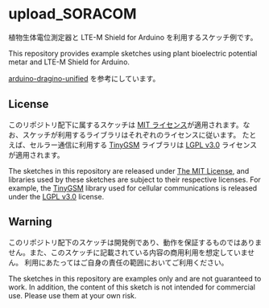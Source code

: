 # upload_SORACOM

植物生体電位測定器と LTE-M Shield for Arduino を利用するスケッチ例です。

This repository provides example sketches using plant bioelectric potential metar and LTE-M Shield for Arduino.

[arduino-dragino-unified](https://github.com/soracom-labs/arduino-dragino-unified/tree/main) を参考にしています。

## License

このリポジトリ配下に属するスケッチは [MIT ライセンス](./LICENSE-MIT)が適用されます。なお、スケッチが利用するライブラリはそれぞれのライセンスに従います。
たとえば、セルラー通信に利用する [TinyGSM](https://github.com/vshymanskyy/TinyGSM) ライブラリは [LGPL v3.0](./LICENSE-LGPLv3) ライセンスが適用されます。

The sketches in this repository are released under [The MIT License](./LICENSE-MIT), and libraries used by these sketches are subject to their respective licenses.
For example, the [TinyGSM](https://github.com/vshymanskyy/TinyGSM) library used for cellular communications is released under the [LGPL v3.0](./LICENSE-LGPLv3) license.

## Warning

このリポジトリ配下のスケッチは開発例であり、動作を保証するものではありません。また、このスケッチに記載されている内容の商用利用を想定していません。
利用にあたってはご自身の責任の範囲においてご利用ください。

The sketches in this repository are examples only and are not guaranteed to work. In addition, the content of this sketch is not intended for commercial use.
Please use them at your own risk.
